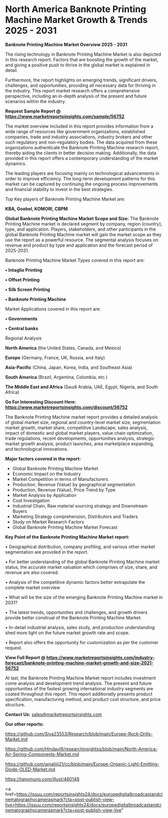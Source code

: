 # North America Banknote Printing Machine Market Growth & Trends 2025 - 2031

<Strong> Banknote Printing Machine Market Overview 2025 - 2031</strong>

The rising technology in Banknote Printing Machine Market is also depicted in this research report. Factors that are boosting the growth of the market, and giving a positive push to thrive in the global market is explained in detail.

Furthermore, the report highlights on emerging trends, significant drivers, challenges, and opportunities, providing all necessary data for thriving in the industry. This report market research offers a comprehensive perspective, including an in-depth analysis of the present and future scenarios within the industry.

<strong>Request Sample Report @ <a href=https://www.marketreportsinsights.com/sample/56752>https://www.marketreportsinsights.com/sample/56752</a></strong>

The market overview included in this report provides information from a wide range of resources like government organizations, established companies, trade and industry associations, industry brokers and other such regulatory and non-regulatory bodies. The data acquired from these organizations authenticate the Banknote Printing Machine research report, thereby aiding the clients in better decision making. Additionally, the data provided in this report offers a contemporary understanding of the market dynamics.

The leading players are focusing mainly on technological advancements in order to improve efficiency. The long-term development patterns for this market can be captured by continuing the ongoing process improvements and financial stability to invest in the best strategies.

Top Key players of Banknote Printing Machine Market are:

<strong>KBA, Goebel, KOMORI, CBPM</strong>

<strong><b>Global Banknote Printing Machine Market Scope and Size:</b></strong>
The Banknote Printing Machine market is declared segment by company, region (country), type, and application. Players, stakeholders, and other participants in the global Banknote Printing Machine market will gain the market scope as they use the report as a powerful resource. The segmental analysis focuses on revenue and product by type and application and the forecast period of 2025-2031.

Banknote Printing Machine Market Types covered in this report are:

<strong>• Intaglio Printing

• Offset Printing

• Silk Screen Printing

• Banknote Printing Machine</strong>

Market Applications covered in this report are:

<strong>• Governments

• Central banks</strong> 

Regional Analysis

<strong>North America</strong> (the United States, Canada, and Mexico)

<strong>Europe</strong> (Germany, France, UK, Russia, and Italy)

<strong>Asia-Pacific</strong> (China, Japan, Korea, India, and Southeast Asia)

<strong>South America</strong> (Brazil, Argentina, Colombia, etc.)

<strong>The Middle East and Africa</strong> (Saudi Arabia, UAE, Egypt, Nigeria, and South Africa)

<strong>Go For Interesting Discount Here: <a href=https://www.marketreportsinsights.com/discount/56752>https://www.marketreportsinsights.com/discount/56752</a></strong>

The Banknote Printing Machine market report provides a detailed analysis of global market size, regional and country-level market size, segmentation market growth, market share, competitive Landscape, sales analysis, impact of domestic and global market players, value chain optimization, trade regulations, recent developments, opportunities analysis, strategic market growth analysis, product launches, area marketplace expanding, and technological innovations.

<strong><b>Major factors covered in the report:</b></strong>
<ul>
  <li>Global Banknote Printing Machine Market </li>
  <li>Economic Impact on the Industry</li>
  <li>Market Competition in terms of Manufacturers</li>
  <li>Production, Revenue (Value) by geographical segmentation</li>
  <li>Production, Revenue (Value), Price Trend by Type</li>
  <li>Market Analysis by Application</li>
  <li>Cost Investigation</li>
  <li>Industrial Chain, Raw material sourcing strategy and Downstream Buyers</li>
  <li>Marketing Strategy comprehension, Distributors and Traders</li>
  <li>Study on Market Research Factors</li>
  <li>Global Banknote Printing Machine Market Forecast</li>
</ul>

<strong><b>Key Point of the Banknote Printing Machine Market report:</b></strong>

• Geographical distribution, company profiling, and various other market segmentation are provided in the report.

• For better understanding of the global Banknote Printing Machine market status, the accurate market valuation which comprises of size, share, and revenue are also covered.

• Analysis of the competitive dynamic factors better extrapolate the complete market overview

• What will be the size of the emerging Banknote Printing Machine market in 2031?

• The latest trends, opportunities and challenges, and growth drivers provide better construal of the Banknote Printing Machine Market.

• In-detail industrial analysis, sales study, and production understanding shed more light on the future market growth rate and scope.

• Report also offers the opportunity for customization as per the customer request.

<strong><b>View Full Report @ <a href=https://www.marketreportsinsights.com/industry-forecast/banknote-printing-machine-market-growth-and-size-2021-56752>https://www.marketreportsinsights.com/industry-forecast/banknote-printing-machine-market-growth-and-size-2021-56752</a></b></strong>


At last, the Banknote Printing Machine Market report includes investment come analysis and development trend analysis. The present and future opportunities of the fastest growing international industry segments are coated throughout this report. This report additionally presents product specification, manufacturing method, and product cost structure, and price structure.

<strong>Contact Us:</strong>
sales@marketreportsinsights.com

<strong>Our other reports:</strong>

<a href=https://github.com/Siya23553/Research/blob/main/Europe-Rock-Drills-Market.md>https://github.com/Siya23553/Research/blob/main/Europe-Rock-Drills-Market.md</a>

<a href=https://github.com/Hindavi9/researchinsightss/blob/main/North-America-Air-Spring-Components-Market.md>https://github.com/Hindavi9/researchinsightss/blob/main/North-America-Air-Spring-Components-Market.md</a>

<a href=https://github.com/anjaliiii21/cc/blob/main/Europe-Organic-Light-Emitting-Diode-OLED-Market.md>https://github.com/anjaliiii21/cc/blob/main/Europe-Organic-Light-Emitting-Diode-OLED-Market.md</a>

<a href=https://tanomuno.com/illust/480148>https://tanomuno.com/illust/480148</a>

<a href=https://issuu.com/reportsinsights24/docs/europedigitalbroadcastandcinematographycamerasmark?cta=post-publish-view-live>https://issuu.com/reportsinsights24/docs/europedigitalbroadcastandcinematographycamerasmark?cta=post-publish-view-live</a>"
